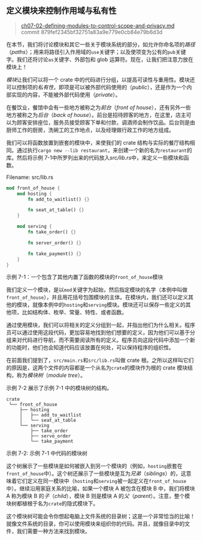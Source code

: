 ## 定义模块来控制作用域与私有性

> [ch07-02-defining-modules-to-control-scope-and-privacy.md](https://github.com/rust-lang/book/blob/master/src/ch07-02-defining-modules-to-control-scope-and-privacy.md)
> <br>
> commit 879fef2345bf32751a83a9e779e0cb84e79b6d3d

在本节，我们将讨论模块和其它一些关于模块系统的部分，如允许你命名项的*路径*（*paths*）；用来将路径引入作用域的`use`关键字；以及使项变为公有的`pub`关键字。我们还将讨论`as`关键字、外部包和 glob 运算符。现在，让我们把注意力放在模块上！

*模块*让我们可以将一个 crate 中的代码进行分组，以提高可读性与重用性。模块还可以控制项的*私有性*，即项是可以被外部代码使用的（*public*），还是作为一个内部实现的内容，不能被外部代码使用（*private*）。

在餐饮业，餐馆中会有一些地方被称之为*前台*（*front of house*），还有另外一些地方被称之为*后台*（*back of house*）。前台是招待顾客的地方，在这里，店主可以为顾客安排座位，服务员接受顾客下单和付款，调酒师会制作饮品。后台则是由厨师工作的厨房，洗碗工的工作地点，以及经理做行政工作的地方组成。

我们可以将函数放置到嵌套的模块中，来使我们的 crate 结构与实际的餐厅结构相同。通过执行`cargo new --lib restaurant`，来创建一个新的名为`restaurant`的库。然后将示例 7-1中所罗列出来的代码放入*src/lib.rs*中，来定义一些模块和函数。

Filename: src/lib.rs

```rust
mod front_of_house {
    mod hosting {
        fn add_to_waitlist() {}

        fn seat_at_table() {}
    }

    mod serving {
        fn take_order() {}

        fn server_order() {}

        fn take_payment() {}
    }
}
```

<span class="caption">示例 7-1：一个包含了其他内置了函数的模块的`front_of_house`模块</span>

我们定义一个模块，是以`mod`关键字为起始，然后指定模块的名字（本例中叫做`front_of_house`），并且用花括号包围模块的主体。在模块内，我们还可以定义其他的模块，就像本例中的`hosting`和`serving`模块。模块还可以保存一些定义的其他项，比如结构体、枚举、常量、特性、或者函数。

通过使用模块，我们可以将相关的定义分组到一起，并指出他们为什么相关。程序员可以通过使用这段代码，更加容易地找到他们想要的定义，因为他们可以基于分组来对代码进行导航，而不需要阅读所有的定义。程序员向这段代码中添加一个新的功能时，他们也会知道代码应该放置在何处，可以保持程序的组织性。

在前面我们提到了，`src/main.rs`和`src/lib.rs`叫做 crate 根。之所以这样叫它们的原因是，这两个文件的内容都是一个从名为`crate`的模块作为根的 crate 模块结构，称为*模块树*（*module tree*）。

示例 7-2 展示了示例 7-1 中的模块树的结构。

```text
crate
 └── front_of_house
     ├── hosting
     │   ├── add_to_waitlist
     │   └── seat_at_table
     └── serving
         ├── take_order
         ├── serve_order
         └── take_payment
```

<span class="caption">示例 7-2: 示例 7-1 中代码的模块树</span>

这个树展示了一些模块是如何被嵌入到另一个模块的（例如，`hosting`嵌套在`front_of_house`中）。这个树还展示了一些模块是互为*兄弟*（*siblings*）的，这意味着它们定义在同一模块中（`hosting`和`serving`被一起定义在`front_of_house`中）。继续沿用家庭关系的比喻，如果一个模块 A 被包含在模块 B 中，我们将模块 A 称为模块 B 的*子*（*child*），模块 B 则是模块 A 的*父*（*parent*）。注意，整个模块树都植根于名为`crate`的隐式模块下。

这个模块树可能会令你想起电脑上文件系统的目录树；这是一个非常恰当的比喻！就像文件系统的目录，你可以使用模块来组织你的代码。并且，就像目录中的文件，我们需要一种方法来找到模块。
